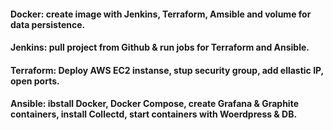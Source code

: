 #### Docker: create image with Jenkins, Terraform, Amsible and volume for data persistence.
#### Jenkins: pull project from Github & run jobs for Terraform and Ansible.
#### Terraform: Deploy AWS EC2 instanse, stup security group, add ellastic IP, open ports.
#### Ansible: ibstall Docker, Docker Compose, create Grafana & Graphite containers, install Collectd, start containers with Woerdpress & DB.
